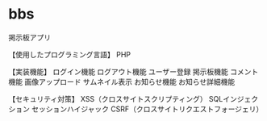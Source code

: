 # bbs

掲示板アプリ

【使用したプログラミング言語】
    PHP

【実装機能】
    ログイン機能
    ログアウト機能
    ユーザー登録
    掲示板機能
    コメント機能
    画像アップロード
    サムネイル表示
    お知らせ機能
    お知らせ詳細機能
    
【セキュリティ対策】
    XSS（クロスサイトスクリプティング）
    SQLインジェクション
    セッションハイジャック
    CSRF（クロスサイトリクエストフォージェリ）